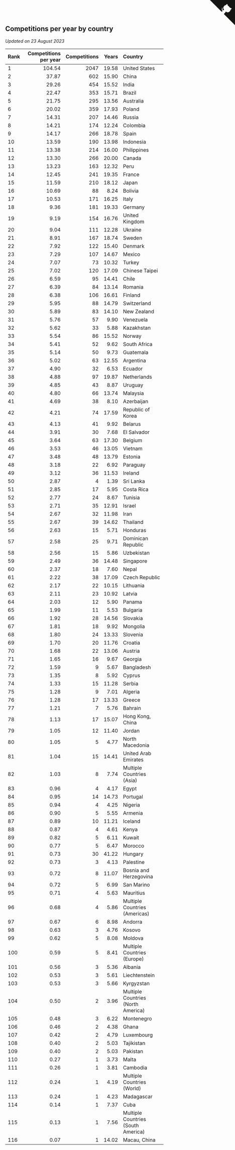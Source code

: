 ## Competitions per year by country

*Updated on 23 August 2023*

| Rank | Competitions per year | Competitions | Years | Country |
| :--- | ---: | ---: | ---: | :--- |
| 1 | 104.54 | 2047 | 19.58 | United States |
| 2 | 37.87 | 602 | 15.90 | China |
| 3 | 29.26 | 454 | 15.52 | India |
| 4 | 22.47 | 353 | 15.71 | Brazil |
| 5 | 21.75 | 295 | 13.56 | Australia |
| 6 | 20.02 | 359 | 17.93 | Poland |
| 7 | 14.31 | 207 | 14.46 | Russia |
| 8 | 14.21 | 174 | 12.24 | Colombia |
| 9 | 14.17 | 266 | 18.78 | Spain |
| 10 | 13.59 | 190 | 13.98 | Indonesia |
| 11 | 13.38 | 214 | 16.00 | Philippines |
| 12 | 13.30 | 266 | 20.00 | Canada |
| 13 | 13.23 | 163 | 12.32 | Peru |
| 14 | 12.45 | 241 | 19.35 | France |
| 15 | 11.59 | 210 | 18.12 | Japan |
| 16 | 10.69 | 88 | 8.24 | Bolivia |
| 17 | 10.53 | 171 | 16.25 | Italy |
| 18 | 9.36 | 181 | 19.33 | Germany |
| 19 | 9.19 | 154 | 16.76 | United Kingdom |
| 20 | 9.04 | 111 | 12.28 | Ukraine |
| 21 | 8.91 | 167 | 18.74 | Sweden |
| 22 | 7.92 | 122 | 15.40 | Denmark |
| 23 | 7.29 | 107 | 14.67 | Mexico |
| 24 | 7.07 | 73 | 10.32 | Turkey |
| 25 | 7.02 | 120 | 17.09 | Chinese Taipei |
| 26 | 6.59 | 95 | 14.41 | Chile |
| 27 | 6.39 | 84 | 13.14 | Romania |
| 28 | 6.38 | 106 | 16.61 | Finland |
| 29 | 5.95 | 88 | 14.79 | Switzerland |
| 30 | 5.89 | 83 | 14.10 | New Zealand |
| 31 | 5.76 | 57 | 9.90 | Venezuela |
| 32 | 5.62 | 33 | 5.88 | Kazakhstan |
| 33 | 5.54 | 86 | 15.52 | Norway |
| 34 | 5.41 | 52 | 9.62 | South Africa |
| 35 | 5.14 | 50 | 9.73 | Guatemala |
| 36 | 5.02 | 63 | 12.55 | Argentina |
| 37 | 4.90 | 32 | 6.53 | Ecuador |
| 38 | 4.88 | 97 | 19.87 | Netherlands |
| 39 | 4.85 | 43 | 8.87 | Uruguay |
| 40 | 4.80 | 66 | 13.74 | Malaysia |
| 41 | 4.69 | 38 | 8.10 | Azerbaijan |
| 42 | 4.21 | 74 | 17.59 | Republic of Korea |
| 43 | 4.13 | 41 | 9.92 | Belarus |
| 44 | 3.91 | 30 | 7.68 | El Salvador |
| 45 | 3.64 | 63 | 17.30 | Belgium |
| 46 | 3.53 | 46 | 13.05 | Vietnam |
| 47 | 3.48 | 48 | 13.79 | Estonia |
| 48 | 3.18 | 22 | 6.92 | Paraguay |
| 49 | 3.12 | 36 | 11.53 | Ireland |
| 50 | 2.87 | 4 | 1.39 | Sri Lanka |
| 51 | 2.85 | 17 | 5.95 | Costa Rica |
| 52 | 2.77 | 24 | 8.67 | Tunisia |
| 53 | 2.71 | 35 | 12.91 | Israel |
| 54 | 2.67 | 32 | 11.98 | Iran |
| 55 | 2.67 | 39 | 14.62 | Thailand |
| 56 | 2.63 | 15 | 5.71 | Honduras |
| 57 | 2.58 | 25 | 9.71 | Dominican Republic |
| 58 | 2.56 | 15 | 5.86 | Uzbekistan |
| 59 | 2.49 | 36 | 14.48 | Singapore |
| 60 | 2.37 | 18 | 7.60 | Nepal |
| 61 | 2.22 | 38 | 17.09 | Czech Republic |
| 62 | 2.17 | 22 | 10.15 | Lithuania |
| 63 | 2.11 | 23 | 10.92 | Latvia |
| 64 | 2.03 | 12 | 5.90 | Panama |
| 65 | 1.99 | 11 | 5.53 | Bulgaria |
| 66 | 1.92 | 28 | 14.56 | Slovakia |
| 67 | 1.81 | 18 | 9.92 | Mongolia |
| 68 | 1.80 | 24 | 13.33 | Slovenia |
| 69 | 1.70 | 20 | 11.76 | Croatia |
| 70 | 1.68 | 22 | 13.06 | Austria |
| 71 | 1.65 | 16 | 9.67 | Georgia |
| 72 | 1.59 | 9 | 5.67 | Bangladesh |
| 73 | 1.35 | 8 | 5.92 | Cyprus |
| 74 | 1.33 | 15 | 11.28 | Serbia |
| 75 | 1.28 | 9 | 7.01 | Algeria |
| 76 | 1.28 | 17 | 13.33 | Greece |
| 77 | 1.21 | 7 | 5.76 | Bahrain |
| 78 | 1.13 | 17 | 15.07 | Hong Kong, China |
| 79 | 1.05 | 12 | 11.40 | Jordan |
| 80 | 1.05 | 5 | 4.77 | North Macedonia |
| 81 | 1.04 | 15 | 14.41 | United Arab Emirates |
| 82 | 1.03 | 8 | 7.74 | Multiple Countries (Asia) |
| 83 | 0.96 | 4 | 4.17 | Egypt |
| 84 | 0.95 | 14 | 14.73 | Portugal |
| 85 | 0.94 | 4 | 4.25 | Nigeria |
| 86 | 0.90 | 5 | 5.55 | Armenia |
| 87 | 0.89 | 10 | 11.21 | Iceland |
| 88 | 0.87 | 4 | 4.61 | Kenya |
| 89 | 0.82 | 5 | 6.11 | Kuwait |
| 90 | 0.77 | 5 | 6.47 | Morocco |
| 91 | 0.73 | 30 | 41.22 | Hungary |
| 92 | 0.73 | 3 | 4.13 | Palestine |
| 93 | 0.72 | 8 | 11.07 | Bosnia and Herzegovina |
| 94 | 0.72 | 5 | 6.99 | San Marino |
| 95 | 0.71 | 4 | 5.63 | Mauritius |
| 96 | 0.68 | 4 | 5.86 | Multiple Countries (Americas) |
| 97 | 0.67 | 6 | 8.98 | Andorra |
| 98 | 0.63 | 3 | 4.76 | Kosovo |
| 99 | 0.62 | 5 | 8.08 | Moldova |
| 100 | 0.59 | 5 | 8.41 | Multiple Countries (Europe) |
| 101 | 0.56 | 3 | 5.36 | Albania |
| 102 | 0.53 | 3 | 5.61 | Liechtenstein |
| 103 | 0.53 | 3 | 5.66 | Kyrgyzstan |
| 104 | 0.50 | 2 | 3.96 | Multiple Countries (North America) |
| 105 | 0.48 | 3 | 6.22 | Montenegro |
| 106 | 0.46 | 2 | 4.38 | Ghana |
| 107 | 0.42 | 2 | 4.79 | Luxembourg |
| 108 | 0.40 | 2 | 5.03 | Tajikistan |
| 109 | 0.40 | 2 | 5.03 | Pakistan |
| 110 | 0.27 | 1 | 3.73 | Malta |
| 111 | 0.26 | 1 | 3.81 | Cambodia |
| 112 | 0.24 | 1 | 4.19 | Multiple Countries (World) |
| 113 | 0.24 | 1 | 4.23 | Madagascar |
| 114 | 0.14 | 1 | 7.37 | Cuba |
| 115 | 0.13 | 1 | 7.56 | Multiple Countries (South America) |
| 116 | 0.07 | 1 | 14.02 | Macau, China |


<a href="https://github.com/JustinTimeCuber/wca_statistics" class="github-corner" aria-label="View source on Github"><svg width="80" height="80" viewBox="0 0 250 250" style="fill:#151513; color:#fff; position: absolute; top: 0; border: 0; right: 0;" aria-hidden="true"><path d="M0,0 L115,115 L130,115 L142,142 L250,250 L250,0 Z"></path><path d="M128.3,109.0 C113.8,99.7 119.0,89.6 119.0,89.6 C122.0,82.7 120.5,78.6 120.5,78.6 C119.2,72.0 123.4,76.3 123.4,76.3 C127.3,80.9 125.5,87.3 125.5,87.3 C122.9,97.6 130.6,101.9 134.4,103.2" fill="currentColor" style="transform-origin: 130px 106px;" class="octo-arm"></path><path d="M115.0,115.0 C114.9,115.1 118.7,116.5 119.8,115.4 L133.7,101.6 C136.9,99.2 139.9,98.4 142.2,98.6 C133.8,88.0 127.5,74.4 143.8,58.0 C148.5,53.4 154.0,51.2 159.7,51.0 C160.3,49.4 163.2,43.6 171.4,40.1 C171.4,40.1 176.1,42.5 178.8,56.2 C183.1,58.6 187.2,61.8 190.9,65.4 C194.5,69.0 197.7,73.2 200.1,77.6 C213.8,80.2 216.3,84.9 216.3,84.9 C212.7,93.1 206.9,96.0 205.4,96.6 C205.1,102.4 203.0,107.8 198.3,112.5 C181.9,128.9 168.3,122.5 157.7,114.1 C157.9,116.9 156.7,120.9 152.7,124.9 L141.0,136.5 C139.8,137.7 141.6,141.9 141.8,141.8 Z" fill="currentColor" class="octo-body"></path></svg></a><style>.github-corner:hover .octo-arm{animation:octocat-wave 560ms ease-in-out}@keyframes octocat-wave{0%,100%{transform:rotate(0)}20%,60%{transform:rotate(-25deg)}40%,80%{transform:rotate(10deg)}}@media (max-width:500px){.github-corner:hover .octo-arm{animation:none}.github-corner .octo-arm{animation:octocat-wave 560ms ease-in-out}}</style>
